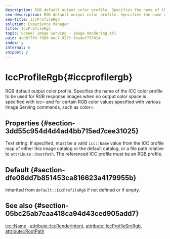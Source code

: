 ```yaml
---
description: RGB default output color profile. Specifies the name of the ICC color profile to be used for RGB response images when no output color space is specified with icc= and for certain RGB color values specified with various Image Serving commands, such as color=.
seo-description: RGB default output color profile. Specifies the name of the ICC color profile to be used for RGB response images when no output color space is specified with icc= and for certain RGB color values specified with various Image Serving commands, such as color=.
seo-title: IccProfileRgb
solution: Experience Manager
title: IccProfileRgb
topic: Scene7 Image Serving - Image Rendering API
uuid: 4cd0f769-7900-4ec7-927f-3ba4ef7f7414
index: y
internal: n
snippet: y
---
```


# IccProfileRgb{#iccprofilergb}

RGB default output color profile. Specifies the name of the ICC color profile to be used for RGB response images when no output color space is specified with icc= and for certain RGB color values specified with various Image Serving commands, such as color=.

## Properties {#section-3dd55c954d4d4ad4bb715ed7cee31025}

Text string. If specified, must be a valid `icc::Name` value from the ICC profile map of either this image catalog or the default catalog, or a file path relative to `attribute::RootPath`. The referenced ICC profile must be an RGB profile.

## Default {#section-dfe08dd7b851453ca816623a4179955b}

Inherited from `default::IccProfileRgb` if not defined or if empty.

## See also {#section-05bc25ab7caa418ca94d43ced905add7}

[icc::Name](../../../../../is_api/image_catalog/image-serving-api-ref/c-image-catalog-reference/c-icc-profile-map-reference/r-name-icc.md#reference-9e7d3c8e35434981a3dfac66b8946cbe) , [attribute::IccRenderIntent](../../../../../is_api/image_catalog/image-serving-api-ref/c-image-catalog-reference/c-attributes-reference/r-iccrenderintent.md#reference-012f207f28bd4406a5368d23ed95a51f), [attribute::IccProfileSrcRgb](../../../../../is_api/image_catalog/image-serving-api-ref/c-image-catalog-reference/c-attributes-reference/r-iccprofilesrcrgb.md#reference-b8e576d075b44f5c94d95bfb5aa22ae2), [attribute::RootPath](../../../../../is_api/image_catalog/image-serving-api-ref/c-image-catalog-reference/c-attributes-reference/r-rootpath.md#reference-17d57e5967be403b8408fa7214017494) 
